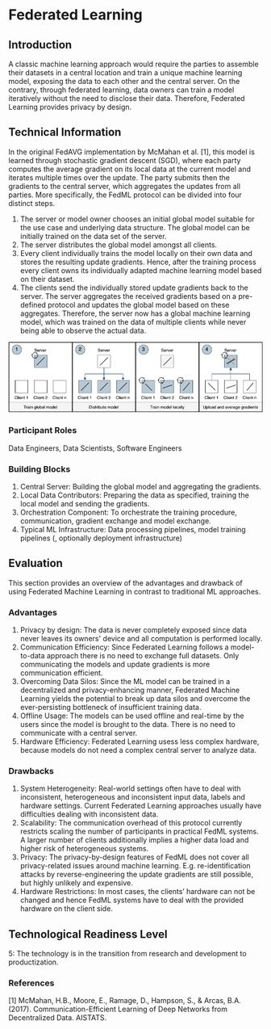 # Federated Learning

## Introduction
A classic machine learning approach would require the parties to assemble their datasets in a central location and train a unique machine learning model, exposing the data to each other and the central server. On the contrary, through federated learning, data owners can train a model iteratively without the need to disclose their data. Therefore, Federated Learning provides privacy by design.

## Technical Information
In the original FedAVG implementation by McMahan et al. [1], this model is learned through stochastic gradient descent (SGD), where each party computes the average gradient on its local data at the current model and iterates multiple times over the update. The party submits then the gradients to the central server, which aggregates the updates from all parties. More specifically, the FedML protocol can be divided into four distinct steps.

1. The server or model owner chooses an initial global model suitable for the use case and underlying data structure. The global model can be initially trained on the data set of the server.
2. The server distributes the global model amongst all clients. 
3. Every client individually trains the model locally on their own data and stores the resulting update gradients. Hence, after the training process every client owns its individually adapted machine learning model based on their dataset.
4. The clients send the individually stored update gradients back to the server. The server aggregates the received gradients based on a pre-defined protocol and updates the global model based on these aggregates. Therefore, the server now has a global machine learning model, which was trained on the data of multiple clients while never being able to observe the actual data.

![One Federated Learning Training Iteration](../images/FedML_Process.png "Federated Learning Training Iteration")

### Participant Roles
Data Engineers, Data Scientists, Software Engineers

### Building Blocks
1. Central Server: Building the global model and aggregating the gradients.
2. Local Data Contributors: Preparing the data as specified, training the local model and sending the gradients.
3. Orchestration Component: To orchestrate the training procedure, communication, gradient exchange and model exchange.
4. Typical ML Infrastructure: Data processing pipelines, model training pipelines (, optionally deployment infrastructure)

## Evaluation
This section provides an overview of the advantages and drawback of using Federated Machine Learning in contrast to traditional ML approaches.

### Advantages
1. Privacy by design: The data is never completely exposed since data never leaves its owners' device and all computation is performed locally.
2. Communication Efficiency: Since Federated Learning follows a model-to-data approach there is no need to exchange full datasets. Only communicating the models and update gradients is more communication efficient.
3. Overcoming Data Silos: Since the ML model can be trained in a decentralized and privacy-enhancing manner, Federated Machine Learning yields the potential to break up data silos and overcome the ever-persisting bottleneck of insufficient training data.
4. Offline Usage: The models can be used offline and real-time by the users since the model is brought to the data. There is no need to communicate with a central server.
5. Hardware Efficiency: Federated Learning usess less complex hardware, because models do not need a complex central server to analyze data.

### Drawbacks
1. System Heterogeneity: Real-world settings often have to deal with inconsistent, heterogeneous and inconsistent input data, labels and hardware settings. Current Federated Learning approaches usually have difficulties dealing with inconsistent data.
2. Scalability: The communication overhead of this protocol currently restricts scaling the number of participants in practical FedML systems. A larger number of clients additionally implies a higher data load and higher risk of heterogeneous systems.
3. Privacy: The privacy-by-design features of FedML does not cover all privacy-related issues around machine learning. E.g. re-identification attacks by reverse-engineering the update gradients are still possible, but highly unlikely and expensive.
4. Hardware Restrictions: In most cases, the clients’ hardware can not be changed and hence FedML systems have to deal with the provided hardware on the client side.

## Technological Readiness Level
5: The technology is in the transition from research and development to productization.

### References
\[1\] McMahan, H.B., Moore, E., Ramage, D., Hampson, S., & Arcas, B.A. (2017). Communication-Efficient Learning of Deep Networks from Decentralized Data. AISTATS.
